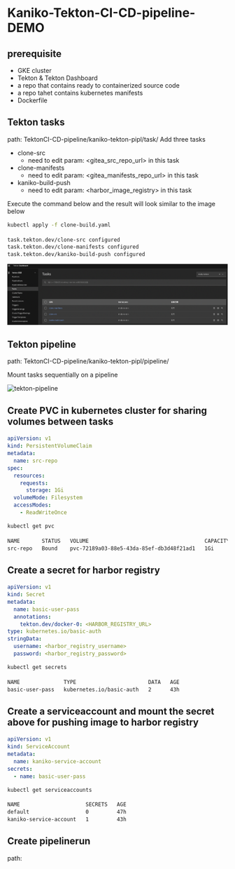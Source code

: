 # Kaniko-Tekton-CI-CD-pipeline-DEMO

## prerequisite
- GKE cluster
- Tekton & Tekton Dashboard
- a repo that contains ready to containerized source code 
- a repo tahet contains kubernetes manifests
- Dockerfile

## Tekton tasks
path: TektonCI-CD-pipeline/kaniko-tekton-pipl/task/
Add three tasks
- clone-src
    - need to edit param: <gitea_src_repo_url> in this task 
- clone-manifests
    - need to edit param: <gitea_manifests_repo_url> in this task 
- kaniko-build-push
    - need to edit param: <harbor_image_registry> in this task 

Execute the command below and the result will look similar to the image below

```bash
kubectl apply -f clone-build.yaml 

task.tekton.dev/clone-src configured
task.tekton.dev/clone-manifests configured
task.tekton.dev/kaniko-build-push configured
```

![tekton-tasks](https://github.com/MollyH1391/TektonCI-CD-pipeline/blob/79a575283f8c303dd90558d3bdca1846dc6b019d/kaniko-tekton-pipl/GUI/task.png)

## Tekton pipeline
path: TektonCI-CD-pipeline/kaniko-tekton-pipl/pipeline/

Mount tasks sequentially on a pipeline 

![tekton-pipeline]()

## Create PVC in kubernetes cluster for sharing volumes between tasks
```yaml
apiVersion: v1
kind: PersistentVolumeClaim
metadata:
  name: src-repo
spec:
  resources:
    requests:
      storage: 1Gi
  volumeMode: Filesystem
  accessModes:
    - ReadWriteOnce
```

```bash
kubectl get pvc

NAME       STATUS   VOLUME                                     CAPACITY   ACCESS MODES   STORAGECLASS   AGE
src-repo   Bound    pvc-72189a03-88e5-43da-85ef-db3d48f21ad1   1Gi        RWO            standard       47h
```

## Create a secret for harbor registry
```yaml
apiVersion: v1
kind: Secret
metadata:
  name: basic-user-pass
  annotations:
    tekton.dev/docker-0: <HARBOR_REGISTRY_URL>
type: kubernetes.io/basic-auth
stringData:
  username: <harbor_registry_username>
  password: <harbor_registry_password>
```

```bash
kubectl get secrets

NAME              TYPE                       DATA   AGE
basic-user-pass   kubernetes.io/basic-auth   2      43h
```

## Create a serviceaccount and mount the secret above for pushing image to harbor registry
```yaml
apiVersion: v1
kind: ServiceAccount
metadata:
  name: kaniko-service-account
secrets:
  - name: basic-user-pass
```

```bash
kubectl get serviceaccounts

NAME                     SECRETS   AGE
default                  0         47h
kaniko-service-account   1         43h
```

## Create pipelinerun
path: 




